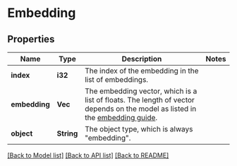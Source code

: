 # Embedding

## Properties

Name | Type | Description | Notes
------------ | ------------- | ------------- | -------------
**index** | **i32** | The index of the embedding in the list of embeddings. | 
**embedding** | **Vec<f64>** | The embedding vector, which is a list of floats. The length of vector depends on the model as listed in the [embedding guide](/docs/guides/embeddings).  | 
**object** | **String** | The object type, which is always \"embedding\". | 

[[Back to Model list]](../README.md#documentation-for-models) [[Back to API list]](../README.md#documentation-for-api-endpoints) [[Back to README]](../README.md)


